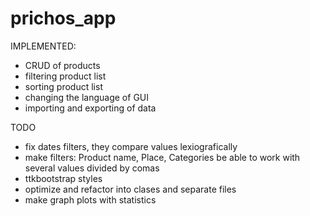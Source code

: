 # prichos_app

IMPLEMENTED:
- CRUD of products
- filtering product list
- sorting product list
- changing the language of GUI
- importing and exporting of data

TODO
- fix dates filters, they compare values lexiografically
- make filters: Product name, Place, Categories be able to work with several values divided by comas
- ttkbootstrap styles
- optimize and refactor into clases and separate files
- make graph plots with statistics